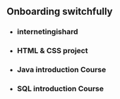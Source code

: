 ## Onboarding switchfully ##
- ### internetingishard ###
- ### HTML & CSS project ###
- ### Java introduction Course ###
- ### SQL introduction Course ###